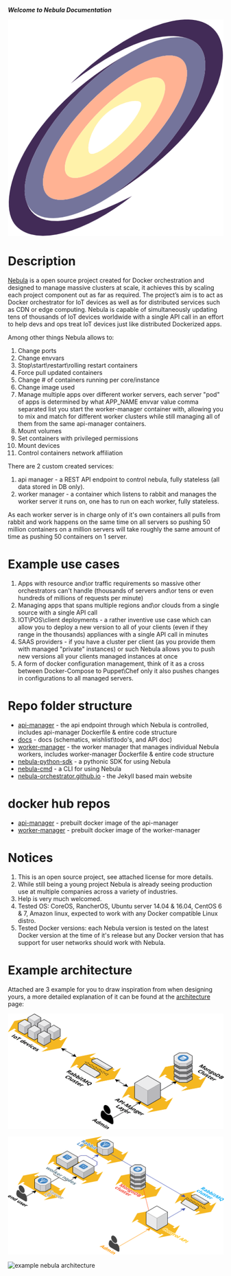 ***Welcome to Nebula Documentation***

![Nebula-logo](pictures/logos/nebula-logo.png "Nebula-logo")

# Description

[Nebula](https://nebula-orchestrator.github.io) is a open source project created for Docker orchestration and designed to manage massive clusters at scale, it achieves this by scaling each project component out as far as required.
The project’s aim is to act as Docker orchestrator for IoT devices as well as for distributed services such as CDN or edge computing. 
Nebula is capable of simultaneously updating tens of thousands of IoT devices worldwide with a single API call in an effort to help devs and ops treat IoT devices just like distributed Dockerized apps.

Among other things Nebula allows to:

1. Change ports
2. Change envvars
3. Stop\start\restart\rolling restart containers
4. Force pull updated containers
5. Change # of containers running per core/instance
6. Change image used
7. Manage multiple apps over different worker servers, each server "pod" of apps is determined by what APP_NAME envvar value comma separated list you start the worker-manager container with, allowing you to mix and match for different worker clusters while still managing all of them from the same api-manager containers.
8. Mount volumes
9. Set containers with privileged permissions
10. Mount devices 
11. Control containers network affiliation

There are 2 custom created services:

1. api manager - a REST API endpoint to control nebula, fully stateless (all data stored in DB only).
2. worker manager - a container which listens to rabbit and manages the worker server it runs on, one has to run on each worker, fully stateless.

As each worker server is in charge only of it's own containers all pulls from rabbit and work happens on the same time on all servers so pushing 50 million containers on a million servers will take roughly the same amount of time as pushing 50 containers on 1 server.

# Example use cases

1. Apps with resource and\or traffic requirements so massive other orchestrators can't handle (thousands of servers and\or tens or even hundreds of millions of requests per minute)
2. Managing apps that spans multiple regions and\or clouds from a single source with a single API call
3. IOT\POS\client deployments - a rather inventive use case which can allow you to deploy a new version to all of your clients (even if they range in the thousands) appliances with a single API call in minutes
4. SAAS providers - if you have a cluster per client (as you provide them with managed "private" instances) or such Nebula allows you to push new versions all your clients managed instances at once
5. A form of docker configuration management, think of it as a cross between Docker-Compose to Puppet\Chef only it also pushes changes in configurations to all managed servers.

# Repo folder structure

* [api-manager](https://github.com/nebula-orchestrator/worker-manager) - the api endpoint through which Nebula is controlled, includes api-manager Dockerfile & entire code structure
* [docs](https://github.com/nebula-orchestrator/docs) - docs (schematics, wishlist\todo's, and API doc)
* [worker-manager](https://github.com/nebula-orchestrator/api-manager) - the worker manager that manages individual Nebula workers, includes worker-manager Dockerfile & entire code structure
* [nebula-python-sdk](https://github.com/nebula-orchestrator/nebula-python-sdk) - a pythonic SDK for using Nebula
* [nebula-cmd](https://github.com/nebula-orchestrator/nebula-cmd) - a CLI for using Nebula
* [nebula-orchestrator.github.io](https://github.com/nebula-orchestrator/nebula-orchestrator.github.io/issues) - the Jekyll based main website

# docker hub repos

* [api-manager](https://hub.docker.com/r/nebulaorchestrator/api/) - prebuilt docker image of the api-manager
* [worker-manager](https://hub.docker.com/r/nebulaorchestrator/worker/) - prebuilt docker image of the worker-manager

# Notices

 1. This is an open source project, see attached license for more details.
 2. While still being a young project Nebula is already seeing production use at multiple companies across a variety of industries.
 3. Help is very much welcomed.
 4. Tested OS: CoreOS, RancherOS, Ubuntu server 14.04 & 16.04, CentOS 6 & 7, Amazon linux, expected to work with any Docker compatible Linux distro.
 5. Tested Docker versions: each Nebula version is tested on the latest Docker version at the time of it's release but any Docker version that has support for user networks should work with Nebula.

# Example architecture

Attached are 3 example for you to draw inspiration from when designing yours, a more detailed explanation of it can be found at the [architecture](architecture.md) page:

![example nebula architecture](pictures/cloudcraft%20-%20nebula%20-%20IoT.png "example nebula architecture")


![example nebula architecture](pictures/cloudcraft%20-%20nebula.png "example nebula architecture")


![example nebula architecture](pictures/nebula.png "example nebula architecture")
